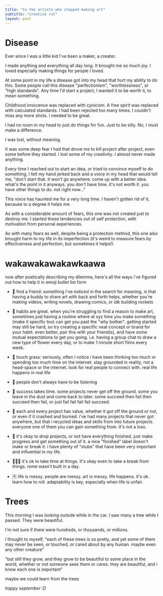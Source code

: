 ```yaml
---
title: "to the artists who stopped making art"
subtitle: "creative rut"
layout: post
---
```


# Disease

Ever since I was a little kid I've been a maker, a creator.

I made anything and everything all day long. It brought me so much joy. I loved especially making things for people I loved.

At some point in my life a disease got into my head that hurt my ability to do this. Some people call this disease "perfectionism", "worthlessness", or "high standards". Any time I'd start a project, I wanted it to be worth it, to mean something.

Childhood innocence was replaced with cynicism. A free spirit was replaced with calculated standards. I had been rejected too many times. I couldn't miss any more shots. I needed to be great.

I had no room in my head to just do things for fun. Just to be silly. No, I must make a difference.

I was lost, without meaning.

It was some deep fear I had that drove me to kill project after project, even some before they started. I lost some of my creativity. I almost never made anything.

Every time I reached out to start an idea, or tried to convince myself to do something, I felt my hand jerked back and a voice in my head that would tell me, "don't start that. it won't go anywhere. come up with a better idea. what's the point in it anyways. you don't have time. it's not worth it. you have other things to do. not right now..."

This voice has haunted me for a very long time. I haven't gotten rid of it, because to a degree it helps me.

As with a considerable amount of fears, this one was not created just to destroy me. I started these tendencies out of self protection, with motivation from personal experiences.

As with many fears as well, despite being a protection method, this one also brought harm to my life in its imperfection (it's weird to measure fears by effectiveness and perfection, but sometimes it helps!).

# wakawakawakawkaawa

now after poetically describing my dilemma, here's all the ways i've figured out how to help it in emoji bullet list form

-   🍠 find a friend: something I've noticed in the search for meaning, is that having a buddy to share art with back and forth helps, whether you're making videos, writing novels, drawing comics, or idk building rockets

-   🫴 habits are great. when you're struggling to find a reason to make art, sometimes just having a routine where at xyz time you make something (make it specific too) can get you past the "why bother". getting started may still be hard, so try creating a specific neat concept or brand for your habit. even better, pair this with your friend(s), and have some mutual expectations to get you going. i.e. having a group chat to draw a new type of flower every day, or to make 1 minute short films every week.

-   🍨 touch grass: seriously, often i notice i have been thinking too much or spending too much time on the internet. stay grounded in reality, not a head-space or the internet. look for real people to connect with. real life happens in real life

-   💒 people don't always have to be listening

-   🦚 success takes time. some projects never get off the ground. some you leave in the dust and come back to later. some succeed then fail then succeed then fail, or just fail fail fail fail succeed.

-   🚊 each and every project has value, whether it got off the ground or not, or even if it crashed and burned. i've had many projects that never got anywhere, but that i recycled ideas and skills from into future projects. everyone one of them you can gain something from. it's not a loss.

-   🔫 it's okay to drop projects, or not have everything finished. just make progress and get something out of it. a nice "finished" label doesn't make or break it. i have plenty of "stubs" that have been very important and influential in my life.

-   🧑‍🧒‍🧒 it's ok to take time at things. it's okay even to take a break from things. rome wasn't built in a day.

-   🈂️ life is messy. people are messy. art is messy. life happens. it's ok. learn how to roll. adaptability is key, especially when life is unfair.

# Trees

This morning I was looking outside while in the car. I saw many a tree while I passed. They were beautiful.

I'm not sure if there were hundreds, or thousands, or millions.

I thought to myself, "each of these trees is so pretty, and yet some of them may never be seen, or touched, or cared about by any human. maybe even any other creature"

"but still they grow, and they grow to be beautiful to some place in the world, whether or not someone sees them or cares. they are beautiful, and i know each one is important"

maybe we could learn from the trees

_happy september :D_

